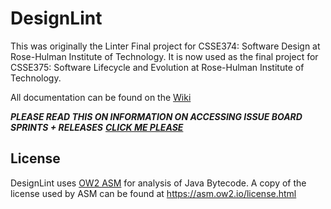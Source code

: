 # DesignLint

This was originally the Linter Final project for CSSE374: Software Design at Rose-Hulman Institute of Technology. It is now used as the final project for CSSE375: Software Lifecycle and Evolution at Rose-Hulman Institute of Technology.

All documentation can be found on the [Wiki](https://github.com/rhit-westeraj/DesignLint/wiki)

***PLEASE READ THIS ON INFORMATION ON ACCESSING ISSUE BOARD SPRINTS + RELEASES***
***[CLICK ME PLEASE](https://github.com/rhit-westeraj/DesignLint/wiki/%5BREADME%5D-Where-to-find-things)***

## License

DesignLint uses [OW2 ASM](https://asm.ow2.io/) for analysis of Java Bytecode. A copy of the license used by ASM can be found at <https://asm.ow2.io/license.html>

